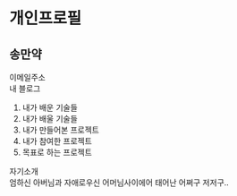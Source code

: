 개인프로필  
==============
송만약
-----------------------
이메일주소<BR />
내 블로그<BR />


1. 내가 배운 기술들
2. 내가 배울 기술들
3. 내가 만들어본 프로젝트
4. 내가 참여한 프로젝트
5. 목표로 하는 프로젝트

자기소개<BR />
엄하신 아버님과 자애로우신 어머님사이에어 태어난 어쩌구 저저구..